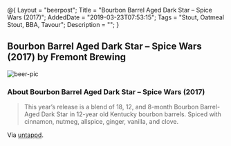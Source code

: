 @{
 Layout = "beerpost";
 Title = "Bourbon Barrel Aged Dark Star – Spice Wars (2017)";
 AddedDate = "2019-03-23T07:53:15";
 Tags = "Stout, Oatmeal Stout, BBA, Tavour";
 Description = "";
 }
 

## Bourbon Barrel Aged Dark Star – Spice Wars (2017) by Fremont Brewing

![beer-pic]

### About Bourbon Barrel Aged Dark Star – Spice Wars (2017)

> This year’s release is a blend of 18, 12, and 8-month Bourbon Barrel-Aged Dark Star in 12-year old Kentucky bourbon barrels. Spiced with cinnamon, nutmeg, allspice, ginger, vanilla, and clove.

Via [untappd][untappd-url].

[untappd-url]: <https://untappd.com//b/fremont-brewing-bourbon-barrel-aged-dark-star-spice-wars-2017/2334428>
[beer-pic]: https://jasonpowley.com/assets/img/2019-03-23-bourbon-barrel-aged-dark-star-spice-wars-2017.jpeg "Bourbon Barrel Aged Dark Star – Spice Wars (2017) by Fremont Brewing"
